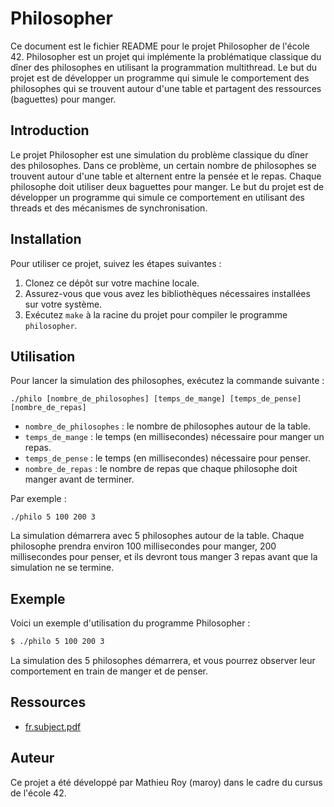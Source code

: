 # Philosopher

Ce document est le fichier README pour le projet Philosopher de l'école 42. Philosopher est un projet qui implémente la problématique classique du dîner des philosophes en utilisant la programmation multithread. Le but du projet est de développer un programme qui simule le comportement des philosophes qui se trouvent autour d'une table et partagent des ressources (baguettes) pour manger.

## Introduction

Le projet Philosopher est une simulation du problème classique du dîner des philosophes. Dans ce problème, un certain nombre de philosophes se trouvent autour d'une table et alternent entre la pensée et le repas. Chaque philosophe doit utiliser deux baguettes pour manger. Le but du projet est de développer un programme qui simule ce comportement en utilisant des threads et des mécanismes de synchronisation.

## Installation

Pour utiliser ce projet, suivez les étapes suivantes :

1. Clonez ce dépôt sur votre machine locale.
2. Assurez-vous que vous avez les bibliothèques nécessaires installées sur votre système.
3. Exécutez `make` à la racine du projet pour compiler le programme `philosopher`.

## Utilisation

Pour lancer la simulation des philosophes, exécutez la commande suivante :

```
./philo [nombre_de_philosophes] [temps_de_mange] [temps_de_pense] [nombre_de_repas]
```

- `nombre_de_philosophes` : le nombre de philosophes autour de la table.
- `temps_de_mange` : le temps (en millisecondes) nécessaire pour manger un repas.
- `temps_de_pense` : le temps (en millisecondes) nécessaire pour penser.
- `nombre_de_repas` : le nombre de repas que chaque philosophe doit manger avant de terminer.

Par exemple :

```
./philo 5 100 200 3
```

La simulation démarrera avec 5 philosophes autour de la table. Chaque philosophe prendra environ 100 millisecondes pour manger, 200 millisecondes pour penser, et ils devront tous manger 3 repas avant que la simulation ne se termine.

## Exemple

Voici un exemple d'utilisation du programme Philosopher :

```bash
$ ./philo 5 100 200 3
```

La simulation des 5 philosophes démarrera, et vous pourrez observer leur comportement en train de manger et de penser.

## Ressources

- [fr.subject.pdf](https://cdn.intra.42.fr/pdf/pdf/66945/fr.subject.pdf)

## Auteur

Ce projet a été développé par Mathieu Roy (maroy) dans le cadre du cursus de l'école 42.
